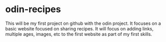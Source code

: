 # odin-recipes
This will be my first project on github with the odin project. It focuses on a basic website focused on sharing recipes. 
It will focus on adding links, multiple ages, images, etc to the first website as part of my first skills. 
